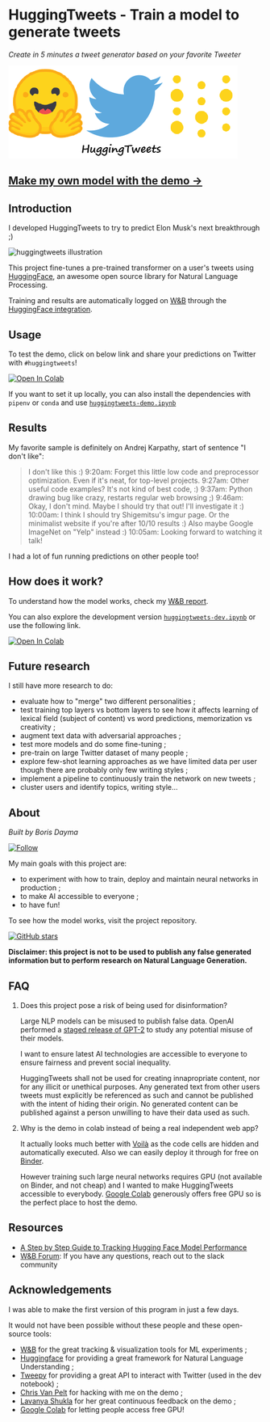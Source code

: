 # HuggingTweets - Train a model to generate tweets

*Create in 5 minutes a tweet generator based on your favorite Tweeter*

![HuggingTweets](img/logo.png)

## [Make my own model with the demo →](https://colab.research.google.com/github/borisdayma/huggingtweets/blob/master/huggingtweets-demo.ipynb)

## Introduction

I developed HuggingTweets to try to predict Elon Musk's next breakthrough ;)

![huggingtweets illustration](https://i.imgur.com/MXKx10d.png)

This project fine-tunes a pre-trained transformer on a user's tweets using [HuggingFace](https://huggingface.co/), an awesome open source library for Natural Language Processing.

Training and results are automatically logged on [W&B](https://docs.wandb.com) through the [HuggingFace integration](https://docs.wandb.com/huggingface).

## Usage

To test the demo, click on below link and share your predictions on Twitter with `#huggingtweets`!

[![Open In Colab](https://colab.research.google.com/assets/colab-badge.svg)](https://colab.research.google.com/github/borisdayma/huggingtweets/blob/master/huggingtweets-demo.ipynb)

If you want to set it up locally, you can also install the dependencies with `pipenv` or `conda` and use [`huggingtweets-demo.ipynb`](huggingtweets-demo.ipynb)

## Results

My favorite sample is definitely on Andrej Karpathy, start of sentence "I don't like":

> I don't like this :) 9:20am: Forget this little low code and preprocessor optimization. Even if it's neat, for top-level projects. 9:27am: Other useful code examples? It's not kind of best code, :) 9:37am: Python drawing bug like crazy, restarts regular web browsing ;) 9:46am: Okay, I don't mind. Maybe I should try that out! I'll investigate it :) 10:00am: I think I should try Shigemitsu's imgur page. Or the minimalist website if you're after 10/10 results :) Also maybe Google ImageNet on "Yelp" instead :) 10:05am: Looking forward to watching it talk!

I had a lot of fun running predictions on other people too!

## How does it work?

To understand how the model works, check my [W&B report](https://bit.ly/2TGXMZf).

You can also explore the development version
[`huggingtweets-dev.ipynb`](huggingtweets-dev.ipynb) or use the following link.

[![Open In Colab](https://colab.research.google.com/assets/colab-badge.svg)](https://colab.research.google.com/github/borisdayma/huggingtweets/blob/master/huggingtweets-dev.ipynb)

## Future research

I still have more research to do:

* evaluate how to "merge" two different personalities ;
* test training top layers vs bottom layers to see how it affects learning of lexical field (subject of content) vs word predictions, memorization vs creativity ;
* augment text data with adversarial approaches ;
* test more models and do some fine-tuning ;
* pre-train on large Twitter dataset of many people ;
* explore few-shot learning approaches as we have limited data per user though there are probably only few writing styles ;
* implement a pipeline to continuously train the network on new tweets ;
* cluster users and identify topics, writing style…

## About

*Built by Boris Dayma*

[![Follow](https://img.shields.io/twitter/follow/borisdayma?style=social)](https://twitter.com/borisdayma)

My main goals with this project are:

* to experiment with how to train, deploy and maintain neural networks in production ;
* to make AI accessible to everyone ;
* to have fun!

To see how the model works, visit the project repository.

[![GitHub stars](https://img.shields.io/github/stars/borisdayma/huggingtweets?style=social)](https://github.com/borisdayma/huggingtweets)

**Disclaimer: this project is not to be used to publish any false generated information but to perform research on Natural Language Generation.**

## FAQ

1. Does this project pose a risk of being used for disinformation?

    Large NLP models can be misused to publish false data. OpenAI performed a [staged release of GPT-2](https://openai.com/blog/gpt-2-6-month-follow-up/) to study any potential misuse of their models.

    I want to ensure latest AI technologies are accessible to everyone to ensure fairness and prevent social inequality.

    HuggingTweets shall not be used for creating innapropriate content, nor for any illicit or unethical purposes. Any generated text from other users tweets must explicitly be referenced as such and cannot be published with the intent of hiding their origin. No generated content can be published against a person unwilling to have their data used as such.

1. Why is the demo in colab instead of being a real independent web app?

    It actually looks much better with [Voilà](https://github.com/voila-dashboards/voila) as the code cells are hidden and automatically executed. Also we can easily deploy it through for free on [Binder](https://mybinder.org/).

    However training such large neural networks requires GPU (not available on Binder, and not cheap) and I wanted to make HuggingTweets accessible to everybody. [Google Colab](https://colab.research.google.com/) generously offers free GPU so is the perfect place to host the demo.

## Resources

* [A Step by Step Guide to Tracking Hugging Face Model Performance](https://app.wandb.ai/jxmorris12/huggingface-demo/reports/A-Step-by-Step-Guide-to-Tracking-Hugging-Face-Model-Performance--VmlldzoxMDE2MTU)
* [W&B Forum](http://bit.ly/wandb-forum): If you have any questions, reach out to the slack community

## Acknowledgements

I was able to make the first version of this program in just a few days.

It would not have been possible without these people and these open-source tools:

* [W&B](http://docs.wandb.com/) for the great tracking & visualization tools for ML experiments ;
* [Huggingface](https://huggingface.co/) for providing a great framework for Natural Language Understanding ;
* [Tweepy](https://www.tweepy.org/) for providing a great API to interact with Twitter (used in the dev notebook) ;
* [Chris Van Pelt](https://github.com/vanpelt) for hacking with me on the demo ;
* [Lavanya Shukla](https://github.com/lavanyashukla) for her great continuous feedback on the demo ;
* [Google Colab](https://colab.research.google.com/) for letting people access free GPU!
